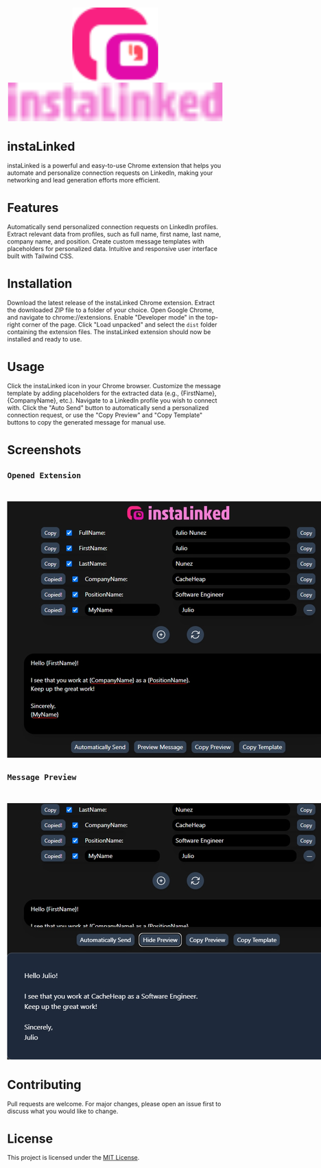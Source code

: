 <p align="center" style="fill:red;">
  <img src="./images/instaLinkedSymbol.svg" alt="instaLinked symbol logo" title="Leelo" style="width:200px;"/><br>
  <img src="./images/instaLinkedLogo.svg" alt="instaLinked logo" title="Leelo" style="width:500px;"><br>
</p>

# instaLinked

instaLinked is a powerful and easy-to-use Chrome extension that helps you automate and personalize connection requests on LinkedIn, making your networking and lead generation efforts more efficient.
<br>

# Features

Automatically send personalized connection requests on LinkedIn profiles.
Extract relevant data from profiles, such as full name, first name, last name, company name, and position.
Create custom message templates with placeholders for personalized data.
Intuitive and responsive user interface built with Tailwind CSS.
<br>

# Installation

Download the latest release of the instaLinked Chrome extension.
Extract the downloaded ZIP file to a folder of your choice.
Open Google Chrome, and navigate to chrome://extensions.
Enable "Developer mode" in the top-right corner of the page.
Click "Load unpacked" and select the `dist` folder containing the extension files.
The instaLinked extension should now be installed and ready to use.
<br>

# Usage

Click the instaLinked icon in your Chrome browser.
Customize the message template by adding placeholders for the extracted data (e.g., {FirstName}, {CompanyName}, etc.).
Navigate to a LinkedIn profile you wish to connect with.
Click the "Auto Send" button to automatically send a personalized connection request, or use the "Copy Preview" and "Copy Template" buttons to copy the generated message for manual use.
<br>

# Screenshots

## `Opened Extension`

<br>
<p align="center" style="fill:red;">
  <img src="./readme_assets/instalinked-screenshot1.jpg" alt="opened extension screenshot" title="instaLinked opened extension" style="max-width:1000px;"/>
</p>

## `Message Preview`

<br>
<p align="center" style="fill:red;">
  <img src="./readme_assets/instalinked-screenshot2.jpg" alt="message preview screenshot" title="instaLinked message preview" style="max-width:1000px;"/>
</p>

# Contributing

Pull requests are welcome. For major changes, please open an issue first to discuss what you would like to change.
<br>

# License

This project is licensed under the [MIT License](https://choosealicense.com/licenses/mit/).
<br>
